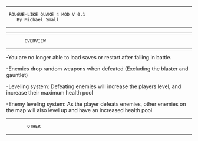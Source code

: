 -----------------------------------
     ROUGUE-LIKE QUAKE 4 MOD V 0.1
        By Michael Small
-----------------------------------

-----------------------------------
           OVERVIEW
-----------------------------------
-You are no longer able to load saves or restart after falling in battle. 

-Enemies drop random weapons when defeated (Excluding the blaster and gauntlet)

-Leveling system: Defeating enemies will increase the players level, and increase their maximum health pool

-Enemy leveling system: As the player defeats enemies, other enemies on the map will also level up and have an increased health pool. 

-----------------------------------
            OTHER		
-----------------------------------


